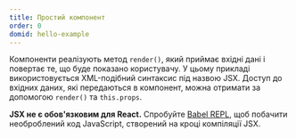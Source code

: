 ```yaml
---
title: Простий компонент
order: 0
domid: hello-example
---
```


Компоненти реалізують метод `render()`, який приймає вхідні дані і повертає те, що буде показано користувачу. У цьому прикладі використовується XML-подібний синтаксис під назвою JSX. Доступ до вхідних даних, які передаються в компонент, можна отримати за допомогою `render()` та `this.props`.

**JSX не є обов'язковим для React.** Спробуйте [Babel REPL](babel://es5-syntax-example), щоб побачити необроблений код JavaScript, створений на кроці компіляції JSX.
